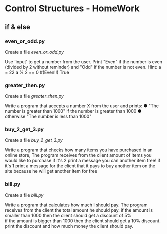 # Control Structures - HomeWork 

 
## if & else

### even_or_odd.py

Create a file *even_or_odd.py*

Use 'input' to get a number from the user.
Print "Even" if the number is even (divided by 2 without reminder) and "Odd" if
the number is not even.
Hint: a = 22 a % 2 == 0 #(Even!!) True

### greater_then.py

Create a file *greater_then.py*

Write a program that accepts a number X from the user and prints:
● "The number is greater than 1000" if the number is greater than 1000 
● otherwise "The number is less than 1000"

### buy_2_get_3.py

Create a file *buy_2_get_3.py*

Write a program that checks how many items you have purchased in an online store, 
The program receives from the client amount of items you would like to purchase
if it's 2 print a message you can another item free!
if it's 1 print a message for the client that it pays to buy another item on the site because he will get another item for free
    
### bill.py

Create a file *bill.py*

Write a program that calculates how much I should pay. 
The program receives from the client the total amount he should pay.
if the amount is smaller than 1000 then the client should get a discount of 5%  
if the amount is bigger than 1000 then the client should get a 10% discount.
print the discount and how much money the client should pay.
